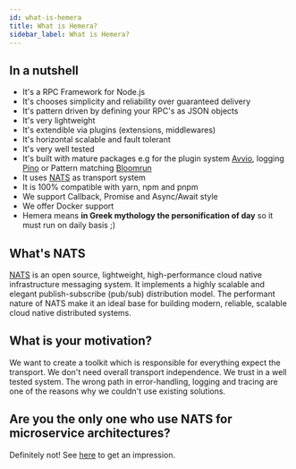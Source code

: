 ```yaml
---
id: what-is-hemera
title: What is Hemera?
sidebar_label: What is Hemera?
---
```


## In a nutshell

* It's a RPC Framework for Node.js
* It's chooses simplicity and reliability over guaranteed delivery
* It's pattern driven by defining your RPC's as JSON objects
* It's very lightweight
* It's extendible via plugins (extensions, middlewares)
* It's horizontal scalable and fault tolerant
* It's very well tested
* It's built with mature packages e.g for the plugin system [Avvio](https://github.com/mcollina/avvio), logging [Pino](https://github.com/pinojs/pino) or Pattern matching [Bloomrun](https://github.com/mcollina/bloomrun)
* It uses [NATS](#what-s-nats) as transport system
* It is 100% compatible with yarn, npm and pnpm
* We support Callback, Promise and Async/Await style
* We offer Docker support
* Hemera means **in Greek mythology the personification of day** so it must run on daily basis ;)

## What's NATS

[NATS](https://nats.io/) is an open source, lightweight, high-performance cloud native infrastructure messaging system. It implements a highly scalable and elegant publish-subscribe (pub/sub) distribution model. The performant nature of NATS make it an ideal base for building modern, reliable, scalable cloud native distributed systems.

## What is your motivation?

We want to create a toolkit which is responsible for everything expect the transport. We don't need overall transport independence. We trust in a well tested system. The wrong path in error-handling, logging and tracing are one of the reasons why we couldn't use existing solutions.

## Are you the only one who use NATS for microservice architectures?

Definitely not! See [here](http://nats.io/tags/microservices/) to get an impression.
